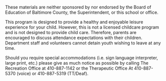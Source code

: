 These materials are neither sponsored by nor endorsed by the Board of Education
of Baltimore County, the Superintendent, or this school or office.

This program is designed to provide a healthy and enjoyable leisure experience
for your child. However, this is not a licensed childcare program and is not
designed to provide child care. Therefore, parents are encouraged to discuss
attendance expectations with their children. Department staff and volunteers
cannot detain youth wishing to leave at any time.

Should you require special accommodations (i.e. sign language interpreter,
large print, etc.) please give as much notice as possible by calling The
Recreation Office at 410-887-1142 or the Therapeutic Office At 410-887-5370
(voice) or 410-887-5319 (TT/Deaf).
